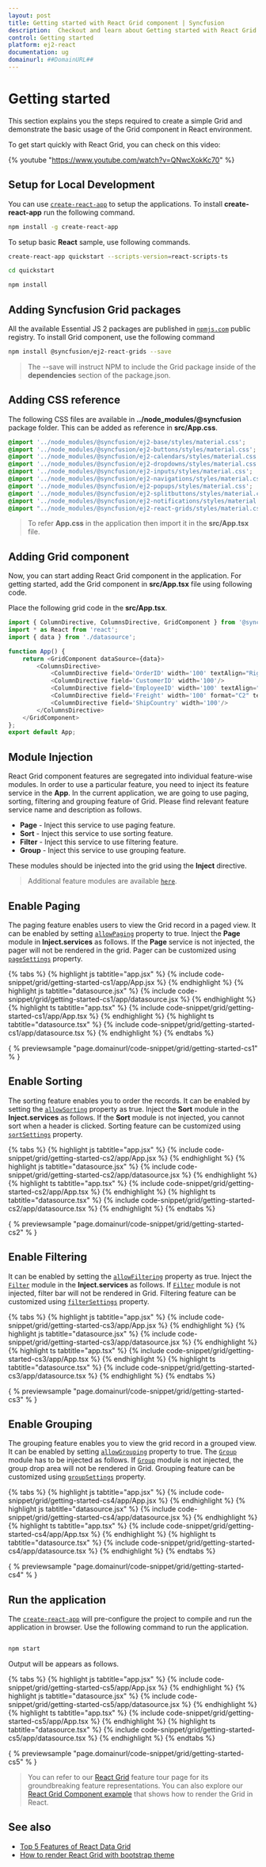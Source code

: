```yaml
---
layout: post
title: Getting started with React Grid component | Syncfusion
description:  Checkout and learn about Getting started with React Grid component of Syncfusion Essential JS 2 and more details.
control: Getting started 
platform: ej2-react
documentation: ug
domainurl: ##DomainURL##
---
```


# Getting started

This section explains you the steps required to create a simple Grid and demonstrate the basic usage of the Grid component in React environment.

To get start quickly with React Grid, you can check on this video:

{% youtube "https://www.youtube.com/watch?v=QNwcXokKc70" %}

## Setup for Local Development

You can use [`create-react-app`](https://github.com/facebookincubator/create-react-app) to setup the applications.
To install **create-react-app** run the following command.

```sh
npm install -g create-react-app
```

To setup basic **React** sample, use following commands.

```sh
create-react-app quickstart --scripts-version=react-scripts-ts

cd quickstart

npm install

```

## Adding Syncfusion Grid packages

All the available Essential JS 2 packages are published in [`npmjs.com`](https://www.npmjs.com/~syncfusionorg) public registry.
To install Grid component, use the following command

```sh
npm install @syncfusion/ej2-react-grids --save
```

> The --save will instruct NPM to include the Grid package inside of the **dependencies** section of the package.json.

## Adding CSS reference

The following CSS files are available in **../node_modules/@syncfusion** package folder. This can be added as reference in **src/App.css**.

```css
@import '../node_modules/@syncfusion/ej2-base/styles/material.css';  
@import '../node_modules/@syncfusion/ej2-buttons/styles/material.css';  
@import '../node_modules/@syncfusion/ej2-calendars/styles/material.css';  
@import '../node_modules/@syncfusion/ej2-dropdowns/styles/material.css';  
@import '../node_modules/@syncfusion/ej2-inputs/styles/material.css';  
@import '../node_modules/@syncfusion/ej2-navigations/styles/material.css';
@import '../node_modules/@syncfusion/ej2-popups/styles/material.css';
@import '../node_modules/@syncfusion/ej2-splitbuttons/styles/material.css';
@import '../node_modules/@syncfusion/ej2-notifications/styles/material.css';
@import "../node_modules/@syncfusion/ej2-react-grids/styles/material.css";
```

> To refer **App.css** in the application then import it in the **src/App.tsx** file.

## Adding Grid component

Now, you can start adding React Grid component in the application. For getting started, add the Grid component in **src/App.tsx** file
using following code.

Place the following grid code in the **src/App.tsx**.

```typescript
import { ColumnDirective, ColumnsDirective, GridComponent } from '@syncfusion/ej2-react-grids';
import * as React from 'react';
import { data } from './datasource';

function App() {
    return <GridComponent dataSource={data}>
        <ColumnsDirective>
            <ColumnDirective field='OrderID' width='100' textAlign="Right"/>
            <ColumnDirective field='CustomerID' width='100'/>
            <ColumnDirective field='EmployeeID' width='100' textAlign="Right"/>
            <ColumnDirective field='Freight' width='100' format="C2" textAlign="Right"/>
            <ColumnDirective field='ShipCountry' width='100'/>
        </ColumnsDirective>
    </GridComponent>
};
export default App;
```

## Module Injection

React Grid component features are segregated into individual feature-wise modules.
In order to use a particular feature, you need to inject its feature service in the **App**.
In the current application, we are going to use paging, sorting, filtering and grouping feature of Grid.
Please find relevant feature service name and description as follows.

* **Page** - Inject this service to use paging feature.
* **Sort** - Inject this service to use sorting feature.
* **Filter** - Inject this service to use filtering feature.
* **Group** - Inject this service to use grouping feature.

These modules should be injected into the grid using the **Inject** directive.

> Additional feature modules are available [`here`](./module).

## Enable Paging

The paging feature enables users to view the Grid record in a paged view.
It can be enabled by setting [`allowPaging`](https://ej2.syncfusion.com/angular/documentation/api/grid/#allowpaging) property to true.
Inject the **Page** module in **Inject.services** as follows.
If the **Page** service is not injected, the pager will not be rendered in the grid.
Pager can be customized using [`pageSettings`](https://ej2.syncfusion.com/angular/documentation/api/grid/#pagesettings) property.

{% tabs %}
{% highlight js tabtitle="app.jsx" %}
{% include code-snippet/grid/getting-started-cs1/app/App.jsx %}
{% endhighlight %}
{% highlight js tabtitle="datasource.jsx" %}
{% include code-snippet/grid/getting-started-cs1/app/datasource.jsx %}
{% endhighlight %}
{% highlight ts tabtitle="app.tsx" %}
{% include code-snippet/grid/getting-started-cs1/app/App.tsx %}
{% endhighlight %}
{% highlight ts tabtitle="datasource.tsx" %}
{% include code-snippet/grid/getting-started-cs1/app/datasource.tsx %}
{% endhighlight %}
{% endtabs %}

{ % previewsample "page.domainurl/code-snippet/grid/getting-started-cs1" % }

## Enable Sorting

The sorting feature enables you to order the records.
It can be enabled by setting the [`allowSorting`](https://ej2.syncfusion.com/angular/documentation/api/grid/#allowsorting) property as true.
Inject the **Sort** module in the **Inject.services** as follows.
If the **Sort** module is not injected, you cannot sort when a header is clicked.
Sorting feature can be customized using [`sortSettings`](https://ej2.syncfusion.com/angular/documentation/api/grid/#sortsettings) property.

{% tabs %}
{% highlight js tabtitle="app.jsx" %}
{% include code-snippet/grid/getting-started-cs2/app/App.jsx %}
{% endhighlight %}
{% highlight js tabtitle="datasource.jsx" %}
{% include code-snippet/grid/getting-started-cs2/app/datasource.jsx %}
{% endhighlight %}
{% highlight ts tabtitle="app.tsx" %}
{% include code-snippet/grid/getting-started-cs2/app/App.tsx %}
{% endhighlight %}
{% highlight ts tabtitle="datasource.tsx" %}
{% include code-snippet/grid/getting-started-cs2/app/datasource.tsx %}
{% endhighlight %}
{% endtabs %}

{ % previewsample "page.domainurl/code-snippet/grid/getting-started-cs2" % }

## Enable Filtering

It can be enabled by setting the [`allowFiltering`](https://ej2.syncfusion.com/angular/documentation/api/grid/#allowfiltering) property as true.
Inject the [`Filter`](https://ej2.syncfusion.com/angular/documentation/api/grid/#filtermodule) module in the **Inject.services** as follows.
If [`Filter`](https://ej2.syncfusion.com/angular/documentation/api/grid/#filtermodule) module is not injected, filter bar will not be rendered in Grid.
Filtering feature can be customized using [`filterSettings`](https://ej2.syncfusion.com/angular/documentation/api/grid/#filtersettings) property.

{% tabs %}
{% highlight js tabtitle="app.jsx" %}
{% include code-snippet/grid/getting-started-cs3/app/App.jsx %}
{% endhighlight %}
{% highlight js tabtitle="datasource.jsx" %}
{% include code-snippet/grid/getting-started-cs3/app/datasource.jsx %}
{% endhighlight %}
{% highlight ts tabtitle="app.tsx" %}
{% include code-snippet/grid/getting-started-cs3/app/App.tsx %}
{% endhighlight %}
{% highlight ts tabtitle="datasource.tsx" %}
{% include code-snippet/grid/getting-started-cs3/app/datasource.tsx %}
{% endhighlight %}
{% endtabs %}

{ % previewsample "page.domainurl/code-snippet/grid/getting-started-cs3" % }

## Enable Grouping

The grouping feature enables you to view the grid record in a grouped view.
It can be enabled by setting [`allowGrouping`](https://ej2.syncfusion.com/angular/documentation/api/grid/#allowgrouping) property to true.
The [`Group`](https://ej2.syncfusion.com/angular/documentation/api/grid/#groupmodule) module has to be injected as follows.
If [`Group`](https://ej2.syncfusion.com/angular/documentation/api/grid/#groupmodule) module is not injected, the group drop area will not be rendered in Grid.
Grouping feature can be customized using [`groupSettings`](https://ej2.syncfusion.com/angular/documentation/api/grid/#groupsettings) property.

{% tabs %}
{% highlight js tabtitle="app.jsx" %}
{% include code-snippet/grid/getting-started-cs4/app/App.jsx %}
{% endhighlight %}
{% highlight js tabtitle="datasource.jsx" %}
{% include code-snippet/grid/getting-started-cs4/app/datasource.jsx %}
{% endhighlight %}
{% highlight ts tabtitle="app.tsx" %}
{% include code-snippet/grid/getting-started-cs4/app/App.tsx %}
{% endhighlight %}
{% highlight ts tabtitle="datasource.tsx" %}
{% include code-snippet/grid/getting-started-cs4/app/datasource.tsx %}
{% endhighlight %}
{% endtabs %}

{ % previewsample "page.domainurl/code-snippet/grid/getting-started-cs4" % }

## Run the application

The [`create-react-app`](https://github.com/facebookincubator/create-react-app) will pre-configure the project to compile and
run the application in browser. Use the following command to run the application.

```sh

npm start

```

Output will be appears as follows.

{% tabs %}
{% highlight js tabtitle="app.jsx" %}
{% include code-snippet/grid/getting-started-cs5/app/App.jsx %}
{% endhighlight %}
{% highlight js tabtitle="datasource.jsx" %}
{% include code-snippet/grid/getting-started-cs5/app/datasource.jsx %}
{% endhighlight %}
{% highlight ts tabtitle="app.tsx" %}
{% include code-snippet/grid/getting-started-cs5/app/App.tsx %}
{% endhighlight %}
{% highlight ts tabtitle="datasource.tsx" %}
{% include code-snippet/grid/getting-started-cs5/app/datasource.tsx %}
{% endhighlight %}
{% endtabs %}

{ % previewsample "page.domainurl/code-snippet/grid/getting-started-cs5" % }

> You can refer to our [React Grid](https://www.syncfusion.com/react-ui-components/react-data-grid) feature tour page for its groundbreaking feature representations. You can also explore our [React Grid Component example](https://ej2.syncfusion.com/react/demos/#/material/grid/overview) that shows how to render the Grid in React.

## See also

* [Top 5 Features of React Data Grid](https://www.syncfusion.com/blogs/post/top-5-features-react-data-grid.aspx)
* [How to render React Grid with bootstrap theme](https://www.syncfusion.com/kb/11328/how-to-render-react-grid-with-bootstrap-theme)